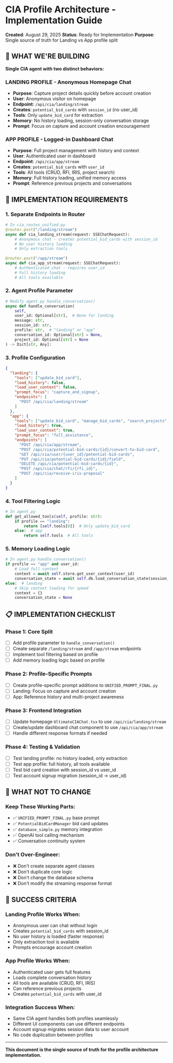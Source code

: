 # CIA Profile Architecture - Implementation Guide
**Created**: August 29, 2025
**Status**: Ready for Implementation
**Purpose**: Single source of truth for Landing vs App profile split

## 🎯 WHAT WE'RE BUILDING

**Single CIA agent with two distinct behaviors:**

### **LANDING PROFILE** - Anonymous Homepage Chat
- **Purpose**: Capture project details quickly before account creation
- **User**: Anonymous visitor on homepage
- **Endpoint**: `/api/cia/landing/stream` 
- **Creates**: `potential_bid_cards` with `session_id` (no user_id)
- **Tools**: Only `update_bid_card` for extraction
- **Memory**: No history loading, session-only conversation storage
- **Prompt**: Focus on capture and account creation encouragement

### **APP PROFILE** - Logged-in Dashboard Chat  
- **Purpose**: Full project management with history and context
- **User**: Authenticated user in dashboard
- **Endpoint**: `/api/cia/app/stream`
- **Creates**: `potential_bid_cards` with `user_id`
- **Tools**: All tools (CRUD, RFI, IRIS, project search)
- **Memory**: Full history loading, unified memory access
- **Prompt**: Reference previous projects and conversations

## 🔧 IMPLEMENTATION REQUIREMENTS

### 1. Separate Endpoints in Router
```python
# In cia_routes_unified.py
@router.post("/landing/stream")
async def cia_landing_stream(request: SSEChatRequest):
    # Anonymous chat - creates potential_bid_cards with session_id
    # No user history loading
    # Only extraction tools
    
@router.post("/app/stream") 
async def cia_app_stream(request: SSEChatRequest):
    # Authenticated chat - requires user_id
    # Full history loading
    # All tools available
```

### 2. Agent Profile Parameter
```python
# Modify agent.py handle_conversation()
async def handle_conversation(
    self,
    user_id: Optional[str],  # None for landing
    message: str,
    session_id: str,
    profile: str,  # "landing" or "app"
    conversation_id: Optional[str] = None,
    project_id: Optional[str] = None
) -> Dict[str, Any]:
```

### 3. Profile Configuration
```json
{
  "landing": {
    "tools": ["update_bid_card"],
    "load_history": false,
    "load_user_context": false,
    "prompt_focus": "capture_and_signup",
    "endpoints": [
      "POST /api/cia/landing/stream"
    ]
  },
  "app": {
    "tools": ["update_bid_card", "manage_bid_cards", "search_projects", "request_photos"],
    "load_history": true,
    "load_user_context": true,
    "prompt_focus": "full_assistance",
    "endpoints": [
      "POST /api/cia/app/stream",
      "POST /api/cia/potential-bid-cards/{id}/convert-to-bid-card",
      "GET /api/cia/user/{user_id}/potential-bid-cards",
      "PUT /api/cia/potential-bid-cards/{id}/field",
      "DELETE /api/cia/potential-bid-cards/{id}",
      "POST /api/cia/chat/rfi/{rfi_id}",
      "POST /api/cia/receive-iris-proposal"
    ]
  }
}
```

### 4. Tool Filtering Logic
```python
# In agent.py
def get_allowed_tools(self, profile: str):
    if profile == "landing":
        return [self.tools[0]]  # Only update_bid_card
    else:  # app
        return self.tools  # All tools
```

### 5. Memory Loading Logic  
```python
# In agent.py handle_conversation()
if profile == "app" and user_id:
    # Load full context
    context = await self.store.get_user_context(user_id)
    conversation_state = await self.db.load_conversation_state(session_id)
else:  # landing
    # Skip context loading for speed
    context = {}
    conversation_state = None
```

## 📋 IMPLEMENTATION CHECKLIST

### Phase 1: Core Split
- [ ] Add profile parameter to `handle_conversation()`
- [ ] Create separate `/landing/stream` and `/app/stream` endpoints
- [ ] Implement tool filtering based on profile
- [ ] Add memory loading logic based on profile

### Phase 2: Profile-Specific Prompts
- [ ] Create profile-specific prompt additions to `UNIFIED_PROMPT_FINAL.py`
- [ ] Landing: Focus on capture and account creation
- [ ] App: Reference history and multi-project awareness

### Phase 3: Frontend Integration
- [ ] Update homepage `UltimateCIAChat.tsx` to use `/api/cia/landing/stream`
- [ ] Create/update dashboard chat component to use `/api/cia/app/stream`
- [ ] Handle different response formats if needed

### Phase 4: Testing & Validation
- [ ] Test landing profile: no history loaded, only extraction
- [ ] Test app profile: full history, all tools available
- [ ] Test bid card creation with session_id vs user_id
- [ ] Test account signup migration (session_id → user_id)

## 🚫 WHAT NOT TO CHANGE

### Keep These Working Parts:
- ✅ `UNIFIED_PROMPT_FINAL.py` base prompt
- ✅ `PotentialBidCardManager` bid card updates  
- ✅ `database_simple.py` memory integration
- ✅ OpenAI tool calling mechanism
- ✅ Conversation continuity system

### Don't Over-Engineer:
- ❌ Don't create separate agent classes
- ❌ Don't duplicate core logic
- ❌ Don't change the database schema
- ❌ Don't modify the streaming response format

## 🎯 SUCCESS CRITERIA

### Landing Profile Works When:
- Anonymous user can chat without login
- Creates `potential_bid_cards` with session_id
- No user history is loaded (faster response)
- Only extraction tool is available
- Prompts encourage account creation

### App Profile Works When:
- Authenticated user gets full features
- Loads complete conversation history
- All tools are available (CRUD, RFI, IRIS)
- Can reference previous projects
- Creates `potential_bid_cards` with user_id

### Integration Success When:
- Same CIA agent handles both profiles seamlessly
- Different UI components can use different endpoints
- Account signup migrates session data to user account
- No code duplication between profiles

---

**This document is the single source of truth for the profile architecture implementation.**